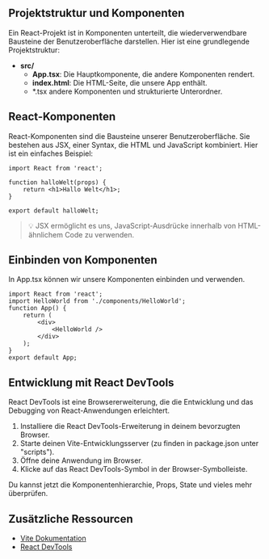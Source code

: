 ## Projektstruktur und Komponenten

Ein React-Projekt ist in Komponenten unterteilt, die wiederverwendbare Bausteine der Benutzeroberfläche darstellen. Hier ist eine grundlegende Projektstruktur:

- **src/**
    - **App.tsx**: Die Hauptkomponente, die andere Komponenten rendert.
    - **index.html**: Die HTML-Seite, die unsere App enthält.
    - *.tsx andere Komponenten und strukturierte Unterordner.

## React-Komponenten

React-Komponenten sind die Bausteine unserer Benutzeroberfläche. Sie bestehen aus JSX, einer Syntax, die HTML und JavaScript kombiniert. Hier ist ein einfaches Beispiel:

```tsx
import React from 'react';

function halloWelt(props) {
    return <h1>Hallo Welt</h1>;
}

export default halloWelt;
```

> 💡 JSX ermöglicht es uns, JavaScript-Ausdrücke innerhalb von HTML-ähnlichem Code zu verwenden.

## Einbinden von Komponenten

In App.tsx können wir unsere Komponenten einbinden und verwenden.

```tsx
import React from 'react';
import HelloWorld from './components/HelloWorld';
function App() {
    return (
        <div>
            <HelloWorld />
        </div>
    );
}
export default App;
```

## Entwicklung mit React DevTools

React DevTools ist eine Browsererweiterung, die die Entwicklung und das Debugging von React-Anwendungen erleichtert.

1. Installiere die React DevTools-Erweiterung in deinem bevorzugten Browser.
2. Starte deinen Vite-Entwicklungsserver (zu finden in package.json unter "scripts").
3. Öffne deine Anwendung im Browser.
4. Klicke auf das React DevTools-Symbol in der Browser-Symbolleiste.

Du kannst jetzt die Komponentenhierarchie, Props, State und vieles mehr überprüfen.

## Zusätzliche Ressourcen

- [Vite Dokumentation](https://vitejs.dev/)
- [React DevTools](https://reactjs.org/blog/2019/08/15/new-react-devtools.html)